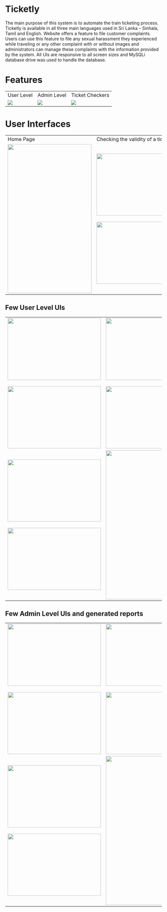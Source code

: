 # Ticketly
The main purpose of this system is to automate the train ticketing process. Ticketly is available in all three main languages used in Sri Lanka – Sinhala, Tamil and English. 
Website offers a feature to file customer complaints. Users can use this feature to file any sexual harassment they experienced while traveling or any other complaint 
with or without images and administrators can manage these complaints with the information provided by the system. All UIs are responsive to all screen sizes and MySQLi database 
drive was used to handle the database. 

# Features
<table>
  <tr>
    <td>User Level</td>
     <td>Admin Level</td>
     <td>Ticket Checkers</td>
  </tr>
  <tr>
    <td><img src="https://user-images.githubusercontent.com/69623047/142905237-a0b7cb9e-4cc0-40f8-8b4d-cbdf0140c5ca.png"></td>
    <td><img src="https://user-images.githubusercontent.com/69623047/142905085-4fb0d1db-87d2-41ed-9bca-2fbc2e5588b4.png"></td>
    <td><img src="https://user-images.githubusercontent.com/69623047/142904974-934586ca-01ae-47ca-91cc-3aba6ce7db13.png"></td>
  </tr>
</table>

# User Interfaces
<table>
  <tr>
    <td>Home Page</td>
    <td>Checking the validity of a ticket</td>
  </tr>
  <tr>
    <td><img src="https://user-images.githubusercontent.com/69623047/142910312-b1b52645-b9c3-49c4-a3d7-470bd09eddef.png" width=270 height=480></td>
    <td>
        <img src="https://user-images.githubusercontent.com/69623047/142909960-42781688-7513-440e-b919-b85ca6a64e20.png" height='200' width='300' >
        <br> <br>
        <img src="https://user-images.githubusercontent.com/69623047/142910151-931bce23-9046-4986-93bc-ed35f49e5292.png" height='200' width='300' >
    </td>
  </tr>
 </table>
 
 ## Few User Level UIs
 <table>
  <tr>
    <td>
      <img src="https://user-images.githubusercontent.com/69623047/142912154-364ce700-b48f-462d-b745-1854d620ee4f.png" height='200' width='300' >
      <br><br>
      <img src="https://user-images.githubusercontent.com/69623047/142914000-f8dcae62-55ef-4cea-ae15-351694280a23.png" height='200' width='300' >
     </td>
     <td>
      <img src="https://user-images.githubusercontent.com/69623047/142914182-9d7e29a1-e458-4dd4-af5a-c8028f3e77f8.png" height='200' width='300' >
      <br><br>
      <img src="https://user-images.githubusercontent.com/69623047/142915625-9b58f898-ad04-4862-8ac5-4b0fa25047b4.png" height='200' width='300' >
    </td>
    <td>
      <img src="https://user-images.githubusercontent.com/69623047/142917117-3b27bc56-abcb-4021-8f30-9d305b395d6b.png" height='200' width='300' >
      <br><br>
      <img src="https://user-images.githubusercontent.com/69623047/142917165-8a539c99-4cf4-4156-9693-b0ab288566f7.png" height='200' width='300' >
    </td>
  </tr>
  <tr>
  <td>
      <img src="https://user-images.githubusercontent.com/69623047/142917269-997f45c8-a05d-494f-80cb-c65ebd617d87.png" height='200' width='300' >
      <br><br>
      <img src="https://user-images.githubusercontent.com/69623047/142917375-8a6ccb85-8df1-40f4-99ce-8f541f64873a.png" height='200' width='300' >
    </td>
  <td><img src="https://user-images.githubusercontent.com/69623047/142911338-0a52c885-b0ad-41f8-b074-8d33be4d720d.png" width=270 height=480></td>
  <td><img src="https://user-images.githubusercontent.com/69623047/142911764-bab40059-7e19-4711-8867-857400e4da46.png" width=270 height=480></td>
  </tr>
 </table>
 
 ## Few Admin Level UIs and generated reports
 <table>
  <tr>
    <td>
      <img src="https://user-images.githubusercontent.com/69623047/142917875-b8047a8f-4c54-42dc-90e9-540f3284dfce.png" height='200' width='300' >
      <br><br>
      <img src="https://user-images.githubusercontent.com/69623047/142918609-be76c05a-cd41-492d-bd94-e5669436a25e.png" height='200' width='300' >
     </td>
     <td>
      <img src="https://user-images.githubusercontent.com/69623047/142918741-42428f25-2a78-4a06-b008-54a87a2769ca.png" height='200' width='300' >
      <br><br>
      <img src="https://user-images.githubusercontent.com/69623047/142918861-af4b7fa5-9d7f-4cb1-af7d-c95b8aeb4e4f.png" height='200' width='300' >
    </td>
    <td>
      <img src="https://user-images.githubusercontent.com/69623047/142919001-63197a59-5b1b-4487-a9e7-064a15c0af0f.png" height='200' width='300' >
      <br><br>
      <img src="https://user-images.githubusercontent.com/69623047/142919064-72cb29cf-3e70-4fdb-8de5-41a089aa8a2d.png" height='200' width='300' >
    </td>
  </tr>
  <tr>
  <td>
      <img src="https://user-images.githubusercontent.com/69623047/142919189-3ccde9bc-8216-4fd2-8120-fd6a959d0561.png" height='200' width='300' >
      <br><br>
      <img src="https://user-images.githubusercontent.com/69623047/142919380-263eacbb-69c0-4c31-9252-747164ac93ec.png" height='200' width='300' >
    </td>
  <td><img src="https://user-images.githubusercontent.com/69623047/142918369-143c4ceb-daf1-4397-a2ac-4c3b0e42e0f8.png" width=270 height=480></td>
  <td><img src="https://user-images.githubusercontent.com/69623047/142918417-d3f71610-d9db-41d5-b401-b66f80083a30.png" width=270 height=480></td>
  </tr>
 </table>
 
 
 
